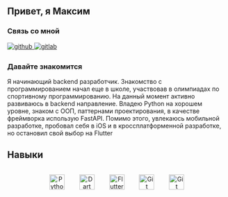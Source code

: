 ## Привет, я Максим  
  






### Связь со мной  

<a href="https://t.me/MVFedchenko">
<img src=https://img.shields.io/badge/Telegram-2CA5E0?&style=for-the-badge&logo=telegram&logoColor=white alt=github style="margin-bottom: 5px;" />
</a>
<a href="https://vk.com/51mvfedchenko">
<img src=https://img.shields.io/badge/-Vkontakte-003f5c?style=for-the-badge&logo=Vk alt=gitlab style="margin-bottom: 5px;" />
</a>  

<br/>  


### Давайте знакомится  
Я начинающий backend разработчик. Знакомство с программированием начал еще в школе, участвовав в олимпиадах по спортивному программированию. На данный момент активно развиваюсь в backend направление. Владею Python на хорошем уровне, знаком с ООП, паттернами проектирования, в качестве фреймворка использую FastAPI. Помимо этого, увлекаюсь мобильной разработке, пробовал себя в iOS и в кроссплатформенной разработке, но остановил свой выбор на Flutter



## Навыки  
<div align="center">  
<a href="https://www.python.org/" target="_blank"><img style="margin: 15px" src="https://profilinator.rishav.dev/skills-assets/python-original.svg" alt="Python" height="35" /></a>  
<a href="https://dart.dev/" target="_blank"><img style="margin: 15px" src="https://profilinator.rishav.dev/skills-assets/dartlang-icon.svg" alt="Dart" height="35" /></a>  
<a href="https://flutter.dev/" target="_blank"><img style="margin: 15px" src="https://profilinator.rishav.dev/skills-assets/flutterio-icon.svg" alt="Flutter" height="35" /></a>  
<a href="https://github.com/" target="_blank"><img style="margin: 15px" src="https://profilinator.rishav.dev/skills-assets/git-scm-icon.svg" alt="Git" height="35" /></a> 
<a href="https://github.com/" target="_blank"><img style="margin: 15px" src="https://cdn.worldvectorlogo.com/logos/fastapi.svg" alt="Git" height="35" /></a>  
</div>  

<br/>  
